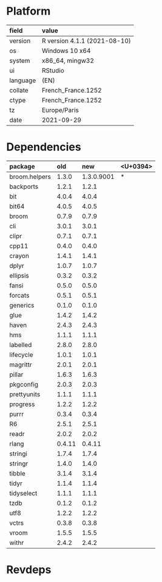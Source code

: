 # Platform

|field    |value                        |
|:--------|:----------------------------|
|version  |R version 4.1.1 (2021-08-10) |
|os       |Windows 10 x64               |
|system   |x86_64, mingw32              |
|ui       |RStudio                      |
|language |(EN)                         |
|collate  |French_France.1252           |
|ctype    |French_France.1252           |
|tz       |Europe/Paris                 |
|date     |2021-09-29                   |

# Dependencies

|package       |old    |new        |<U+0394>  |
|:-------------|:------|:----------|:--|
|broom.helpers |1.3.0  |1.3.0.9001 |*  |
|backports     |1.2.1  |1.2.1      |   |
|bit           |4.0.4  |4.0.4      |   |
|bit64         |4.0.5  |4.0.5      |   |
|broom         |0.7.9  |0.7.9      |   |
|cli           |3.0.1  |3.0.1      |   |
|clipr         |0.7.1  |0.7.1      |   |
|cpp11         |0.4.0  |0.4.0      |   |
|crayon        |1.4.1  |1.4.1      |   |
|dplyr         |1.0.7  |1.0.7      |   |
|ellipsis      |0.3.2  |0.3.2      |   |
|fansi         |0.5.0  |0.5.0      |   |
|forcats       |0.5.1  |0.5.1      |   |
|generics      |0.1.0  |0.1.0      |   |
|glue          |1.4.2  |1.4.2      |   |
|haven         |2.4.3  |2.4.3      |   |
|hms           |1.1.1  |1.1.1      |   |
|labelled      |2.8.0  |2.8.0      |   |
|lifecycle     |1.0.1  |1.0.1      |   |
|magrittr      |2.0.1  |2.0.1      |   |
|pillar        |1.6.3  |1.6.3      |   |
|pkgconfig     |2.0.3  |2.0.3      |   |
|prettyunits   |1.1.1  |1.1.1      |   |
|progress      |1.2.2  |1.2.2      |   |
|purrr         |0.3.4  |0.3.4      |   |
|R6            |2.5.1  |2.5.1      |   |
|readr         |2.0.2  |2.0.2      |   |
|rlang         |0.4.11 |0.4.11     |   |
|stringi       |1.7.4  |1.7.4      |   |
|stringr       |1.4.0  |1.4.0      |   |
|tibble        |3.1.4  |3.1.4      |   |
|tidyr         |1.1.4  |1.1.4      |   |
|tidyselect    |1.1.1  |1.1.1      |   |
|tzdb          |0.1.2  |0.1.2      |   |
|utf8          |1.2.2  |1.2.2      |   |
|vctrs         |0.3.8  |0.3.8      |   |
|vroom         |1.5.5  |1.5.5      |   |
|withr         |2.4.2  |2.4.2      |   |

# Revdeps

